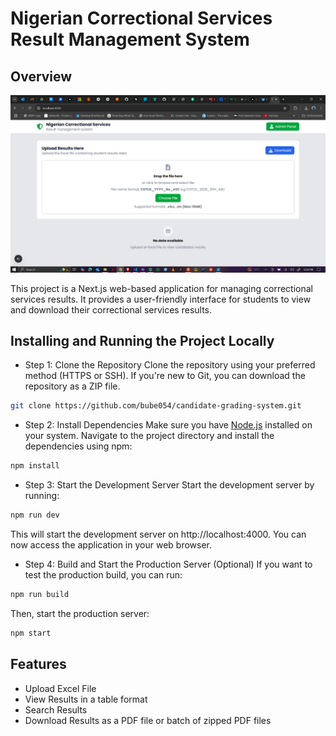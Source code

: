 # Nigerian Correctional Services Result Management System 

## Overview
![App overview 1](./overview.png)

This project is a Next.js web-based application for managing correctional services results. It provides a user-friendly interface for students to view and download their correctional services results.

## Installing and Running the Project Locally
- Step 1: Clone the Repository
Clone the repository using your preferred method (HTTPS or SSH). If you're new to Git, you can download the repository as a ZIP file.
```bash
git clone https://github.com/bube054/candidate-grading-system.git
```
- Step 2: Install Dependencies
Make sure you have [Node.js](https://nodejs.org/en/download) installed on your system. Navigate to the project directory and install the dependencies using npm:
```bash
npm install
```

- Step 3: Start the Development Server
Start the development server by running:
```bash
npm run dev
```

This will start the development server on http://localhost:4000. You can now access the application in your web browser.

- Step 4: Build and Start the Production Server (Optional)
If you want to test the production build, you can run:
```bash
npm run build
```
Then, start the production server:
```bash
npm start
```

## Features
- Upload Excel File
- View Results in a table format
- Search Results
- Download Results as a PDF file or batch of zipped PDF files